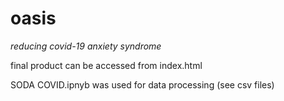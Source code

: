 # oasis
_reducing covid-19 anxiety syndrome_

final product can be accessed from index.html

SODA COVID.ipnyb was used for data processing (see csv files)
